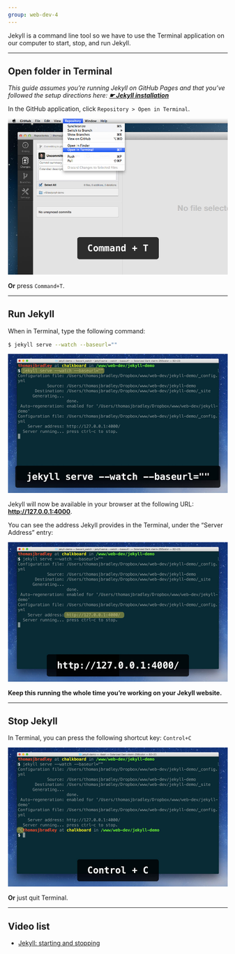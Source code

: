 ```yaml
---
group: web-dev-4
---
```


Jekyll is a command line tool so we have to use the Terminal application on our computer to start, stop, and run Jekyll.

---

## Open folder in Terminal

*This guide assumes you’re running Jekyll on GitHub Pages and that you’ve followed the setup directions here: [**☛ Jekyll installation**](/topics/jekyll-installation/)*

In the GitHub application, click `Repository > Open in Terminal`.

![](open.jpg)

**Or** press `Command+T`.

---

## Run Jekyll

When in Terminal, type the following command:

```bash
$ jekyll serve --watch --baseurl=""
```

![](start.jpg)

Jekyll will now be available in your browser at the following URL: **<http://127.0.0.1:4000>**.

You can see the address Jekyll provides in the Terminal, under the “Server Address” entry:

![](url.jpg)

**Keep this running the whole time you’re working on your Jekyll website.**

---

## Stop Jekyll

In Terminal, you can press the following shortcut key: `Control+C`

![](stop.jpg)

**Or** just quit Terminal.

---

## Video list

- [Jekyll: starting and stopping](https://www.youtube.com/watch?v=Vvh-PWMOf4g&list=PLWjCJDeWfDdfVEcLGAfdJn_HXyM4Y7_k-&index=4)
